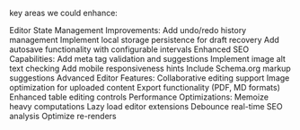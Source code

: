 key areas we could enhance:

Editor State Management Improvements:
Add undo/redo history management
Implement local storage persistence for draft recovery
Add autosave functionality with configurable intervals
Enhanced SEO Capabilities:
Add meta tag validation and suggestions
Implement image alt text checking
Add mobile responsiveness hints
Include Schema.org markup suggestions
Advanced Editor Features:
Collaborative editing support
Image optimization for uploaded content
Export functionality (PDF, MD formats)
Enhanced table editing controls
Performance Optimizations:
Memoize heavy computations
Lazy load editor extensions
Debounce real-time SEO analysis
Optimize re-renders
